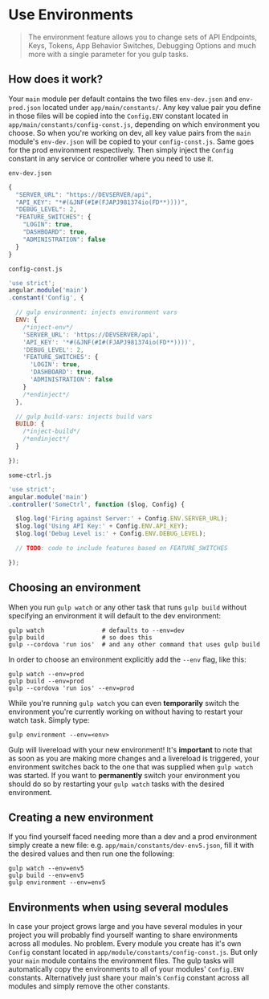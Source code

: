 # Use Environments
> The environment feature allows you to change sets of API Endpoints, Keys, Tokens, App Behavior Switches, Debugging Options and much more with a single parameter for you gulp tasks.


## How does it work?
Your `main` module per default contains the two files `env-dev.json` and `env-prod.json` located under `app/main/constants/`. Any key value pair you define in those files will be copied into the `Config.ENV` constant located in `app/main/constants/config-const.js`, depending on which environment you choose. So when you're working on dev, all key value pairs from the `main` module's `env-dev.json` will be copied to your `config-const.js`. Same goes for the prod environment respectively. Then simply inject the `Config` constant in any service or controller where you need to use it.

`env-dev.json`
```js
{
  "SERVER_URL": "https://DEVSERVER/api",
  "API_KEY": "*#(&JNF(#I#(FJAPJ981374io(FD**))))",
  "DEBUG_LEVEL": 2,
  "FEATURE_SWITCHES": {
    "LOGIN": true,
    "DASHBOARD": true,
    "ADMINISTRATION": false
  }
}
```

`config-const.js`
```js
'use strict';
angular.module('main')
.constant('Config', {

  // gulp environment: injects environment vars
  ENV: {
    /*inject-env*/
    'SERVER_URL': 'https://DEVSERVER/api',
    'API_KEY': '*#(&JNF(#I#(FJAPJ981374io(FD**))))',
    'DEBUG_LEVEL': 2,
    'FEATURE_SWITCHES': {
      'LOGIN': true,
      'DASHBOARD': true,
      'ADMINISTRATION': false
    }
    /*endinject*/
  },

  // gulp build-vars: injects build vars
  BUILD: {
    /*inject-build*/
    /*endinject*/
  }

});
```

`some-ctrl.js`
```js
'use strict';
angular.module('main')
.controller('SomeCtrl', function ($log, Config) {

  $log.log('Firing against Server:' + Config.ENV.SERVER_URL);
  $log.log('Using API Key:' + Config.ENV.API_KEY);
  $log.log('Debug Level is:' + Config.ENV.DEBUG_LEVEL);

  // TODO: code to include features based on FEATURE_SWITCHES

});

```

## Choosing an environment
When you run `gulp watch` or any other task that runs `gulp build` without specifying an environment it will default to the dev environment:
```shell
gulp watch                # defaults to --env=dev
gulp build                # so does this
gulp --cordova 'run ios'  # and any other command that uses gulp build
```
In order to choose an environment explicitly add the `--env` flag, like this:
```shell
gulp watch --env=prod
gulp build --env=prod
gulp --cordova 'run ios' --env=prod
```
While you're running `gulp watch` you can even **temporarily** switch the environment you're currently working on without having to restart your watch task. Simply type:
```shell
gulp environment --env=<env>
```
Gulp will livereload with your new environment! It's **important** to note that as soon as you are making more changes and a livereload is triggered, your environment switches back to the one that was supplied when `gulp watch` was started. If you want to **permanently** switch your environment you should do so by restarting your `gulp watch` tasks with the desired environment.

## Creating a new environment
If you find yourself faced needing more than a dev and a prod environment simply create a new file: e.g. `app/main/constants/dev-env5.json`, fill it with the desired values and then run one the following:
```shell
gulp watch --env=env5
gulp build --env=env5
gulp environment --env=env5
```

## Environments when using several modules
In case your project grows large and you have several modules in your project you will probably find yourself wanting to share environments across all modules. No problem. Every module you create has it's own `Config` constant located in `app/module/constants/config-const.js`. But only your `main` module contains the environment files. The gulp tasks will automatically copy the environments to all of your modules' `Config.ENV` constants. Alternatively just share your main's `Config` constant across all modules and simply remove the other constants.
